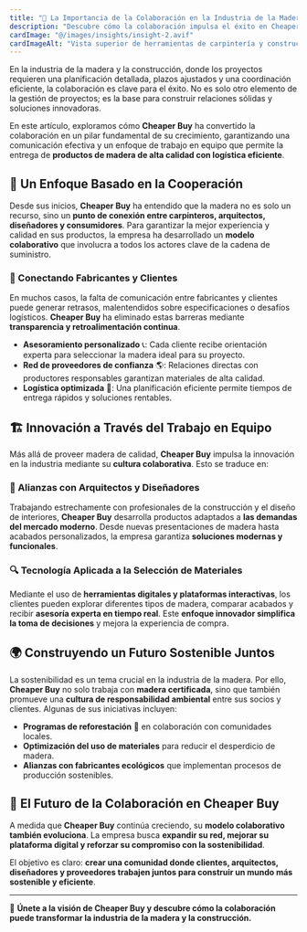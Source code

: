 ```yaml
---
title: "🤝 La Importancia de la Colaboración en la Industria de la Madera"
description: "Descubre cómo la colaboración impulsa el éxito en Cheaper Buy, fomentando una comunicación efectiva y el trabajo en equipo para ofrecer productos y servicios de alta calidad."
cardImage: "@/images/insights/insight-2.avif"
cardImageAlt: "Vista superior de herramientas de carpintería y construcción"
---
```


En la industria de la madera y la construcción, donde los proyectos requieren una planificación detallada, plazos ajustados y una coordinación eficiente, la colaboración es clave para el éxito. No es solo otro elemento de la gestión de proyectos; es la base para construir relaciones sólidas y soluciones innovadoras.

En este artículo, exploramos cómo **Cheaper Buy** ha convertido la colaboración en un pilar fundamental de su crecimiento, garantizando una comunicación efectiva y un enfoque de trabajo en equipo que permite la entrega de **productos de madera de alta calidad con logística eficiente**.

## 🌲 Un Enfoque Basado en la Cooperación

Desde sus inicios, **Cheaper Buy** ha entendido que la madera no es solo un recurso, sino un **punto de conexión entre carpinteros, arquitectos, diseñadores y consumidores**. Para garantizar la mejor experiencia y calidad en sus productos, la empresa ha desarrollado un **modelo colaborativo** que involucra a todos los actores clave de la cadena de suministro.

### 🔗 Conectando Fabricantes y Clientes

En muchos casos, la falta de comunicación entre fabricantes y clientes puede generar retrasos, malentendidos sobre especificaciones o desafíos logísticos. **Cheaper Buy** ha eliminado estas barreras mediante **transparencia y retroalimentación continua**.

- **Asesoramiento personalizado** 📞: Cada cliente recibe orientación experta para seleccionar la madera ideal para su proyecto.  
- **Red de proveedores de confianza** 🌎: Relaciones directas con productores responsables garantizan materiales de alta calidad.  
- **Logística optimizada** 🚛: Una planificación eficiente permite tiempos de entrega rápidos y soluciones rentables.  

## 🏗️ Innovación a Través del Trabajo en Equipo

Más allá de proveer madera de calidad, **Cheaper Buy** impulsa la innovación en la industria mediante su **cultura colaborativa**. Esto se traduce en:

### 🤝 Alianzas con Arquitectos y Diseñadores

Trabajando estrechamente con profesionales de la construcción y el diseño de interiores, **Cheaper Buy** desarrolla productos adaptados a **las demandas del mercado moderno**. Desde nuevas presentaciones de madera hasta acabados personalizados, la empresa garantiza **soluciones modernas y funcionales**.

### 🔍 Tecnología Aplicada a la Selección de Materiales

Mediante el uso de **herramientas digitales y plataformas interactivas**, los clientes pueden explorar diferentes tipos de madera, comparar acabados y recibir **asesoría experta en tiempo real**. Este **enfoque innovador simplifica la toma de decisiones** y mejora la experiencia de compra.

## 🌍 Construyendo un Futuro Sostenible Juntos

La sostenibilidad es un tema crucial en la industria de la madera. Por ello, **Cheaper Buy** no solo trabaja con **madera certificada**, sino que también promueve una **cultura de responsabilidad ambiental** entre sus socios y clientes. Algunas de sus iniciativas incluyen:

- **Programas de reforestación** 🌱 en colaboración con comunidades locales.  
- **Optimización del uso de materiales** para reducir el desperdicio de madera.  
- **Alianzas con fabricantes ecológicos** que implementan procesos de producción sostenibles.  

## 🚀 El Futuro de la Colaboración en Cheaper Buy

A medida que **Cheaper Buy** continúa creciendo, su **modelo colaborativo también evoluciona**. La empresa busca **expandir su red, mejorar su plataforma digital y reforzar su compromiso con la sostenibilidad**.

El objetivo es claro: **crear una comunidad donde clientes, arquitectos, diseñadores y proveedores trabajen juntos para construir un mundo más sostenible y eficiente**.

---

📢 **Únete a la visión de Cheaper Buy y descubre cómo la colaboración puede transformar la industria de la madera y la construcción.**  
